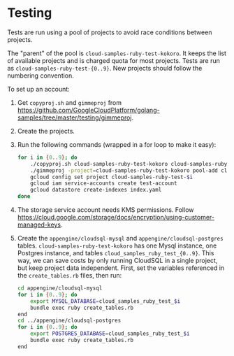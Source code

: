 # Testing

Tests are run using a pool of projects to avoid race conditions between projects.

The "parent" of the pool is `cloud-samples-ruby-test-kokoro`. It keeps the list of
available projects and is charged quota for most projects. Tests are run as
`cloud-samples-ruby-test-{0..9}`. New projects should follow the numbering convention.

To set up an account:

1. Get `copyproj.sh` and `gimmeproj` from
   https://github.com/GoogleCloudPlatform/golang-samples/tree/master/testing/gimmeproj.
1. Create the projects.
1. Run the following commands (wrapped in a for loop to make it easy):
    ```bash
    for i in {0..9}; do
        ./copyproj.sh cloud-samples-ruby-test-kokoro cloud-samples-ruby-test-$i
        ./gimmeproj -project=cloud-samples-ruby-test-kokoro pool-add cloud-samples-ruby-test-$i
        gcloud config set project cloud-samples-ruby-test-$i
        gcloud iam service-accounts create test-account
        gcloud datastore create-indexes index.yaml
    done
    ```
1. The storage service account needs KMS permissions. Follow
   https://cloud.google.com/storage/docs/encryption/using-customer-managed-keys.
1. Create the `appengine/cloudsql-mysql` and `appengine/cloudsql-postgres` tables.
   `cloud-samples-ruby-test-kokoro` has one Mysql instance, one Postgres instance,
   and tables `cloud_samples_ruby_test_{0..9}`. This way, we can save costs by
   only running CloudSQL in a single project, but keep project data independent.
   First, set the variables referenced in the `create_tables.rb` files, then run:

    ```bash
    cd appengine/cloudsql-mysql
    for i in {0..9}; do
        export MYSQL_DATABASE=cloud_samples_ruby_test_$i
        bundle exec ruby create_tables.rb
    end
    cd ../appengine/cloudsql-postgres
    for i in {0..9}; do
        export POSTGRES_DATABASE=cloud_samples_ruby_test_$i
        bundle exec ruby create_tables.rb
    end
    ```
